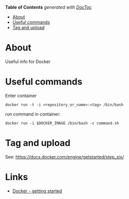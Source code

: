 <!-- START doctoc generated TOC please keep comment here to allow auto update -->
<!-- DON'T EDIT THIS SECTION, INSTEAD RE-RUN doctoc TO UPDATE -->
**Table of Contents**  *generated with [DocToc](https://github.com/thlorenz/doctoc)*

- [About](#about)
- [Useful commands](#useful-commands)
- [Tag and upload](#tag-and-upload)

<!-- END doctoc generated TOC please keep comment here to allow auto update -->

# About

Useful info for Docker

# Useful commands

Enter container

```
docker run -t -i <repository_or_name>:<tag> /bin/bash
```

run command in container:

```
docker run -i $DOCKER_IMAGE /bin/bash -c command.sh
```

# Tag and upload

See: https://docs.docker.com/engine/getstarted/step_six/


# Links

* [Docker - getting started](https://docs.docker.com/get-started/)
